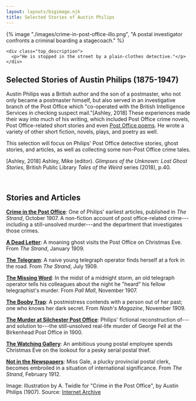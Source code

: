 ```yaml
---
layout: layouts/bigimage.njk
title: Selected Stories of Austin Philips
---
```


<div class="top_container">
    {% image "./images/crime-in-post-office-illo.png", "A postal investigator confronts a criminal boarding a stagecoach." %}

    <div class="top_description">
      <p>"He is stopped in the street by a plain-clothes detective."</p>
    </div>
</div>

<div class="message-box">
<h2>Selected Stories of Austin Philips (1875-1947)</h2>

Austin Philips was a British author and the son of a postmaster, who not only became a postmaster himself, but also served in an investigative branch of the Post Office which "co-operated with the British Intelligence Services in checking suspect mail."[Ashley, 2018] These experiences made their way into much of his writing, which included Post Office crime novels, Post Office-related short stories and even [Post Office poems](https://www.poetryexplorer.net/poem.php?id=10115327). He wrote a variety of other short fiction, novels, plays, and poetry as well.

This selection will focus on Philips' Post Office detective stories, ghost stories, and articles, as well as collecting some non-Post Office crime tales.

<p class="credit">
[Ashley, 2018]  Ashley, Mike (editor). <em>Glimpses of the Unknown: Lost Ghost Stories</em>, British Public Library <em>Tales of the Weird</em> series (2018), p.40.
</p>

</div>
<br>
<div class="message-box">
<h2>Stories and Articles</h2>

[**Crime in the Post Office**](/austin-philips/crime-in-the-post-office/): One of Philips' earliest articles, published in *The Strand*, October 1907. A non-fiction account of post office-related crime---including a still-unsolved murder---and the department that investigates those crimes.

[**A Dead Letter**](/austin-philips/a-dead-letter/): A moaning ghost visits the Post Office on Christmas Eve. From *The Strand*, January 1909.

[**The Telegram**](/austin-philips/the-telegram/): A naive young telegraph operator finds herself at a fork in the road. From *The Strand*, July 1909.

[**The Missing Word**](/austin-philips/the-missing-word/): In the midst of a midnight storm, an old telegraph operator tells his colleagues about the night he "heard" his fellow telegraphist's murder. From *Pall Mall*, November 1907.

[**The Booby Trap**](/austin-philips/the-booby-trap/): A postmistress contends with a person out of her past; one who knows her dark secret. From *Nash's Magazine*, November 1909.

[**The Murder at Silchester Post Office**](/austin-philips/murder-at-silchester-post-office/): Philips' fictional reconstruction of---and solution to---the still-unsolved real-life murder of George Fell at the Birkenhead Post Office in 1900.

[**The Watching Gallery**](/austin-philips/the-watching-gallery/): An ambitious young postal employee spends Christmas Eve on the lookout for a pesky serial postal thief.

[**Not in the Newspapers**](/austin-philips/not-in-the-newspapers/): Miss Gale, a plucky provincial postal clerk, becomes embroiled in a situation of international significance. From *The Strand*, February 1912.
</div>

<p class="credit">
 Image: Illustration by A. Twidle for "Crime in the Post Office", by Austin Philips (1907).  Source: <a href="https://archive.org/details/TheStrandMagazineAnIllustratedMonthly/TheStrandMagazine1907bVol.XxxivJul-dec/page/n417/mode/1up?view=theater">Internet Archive</a>
</p>
